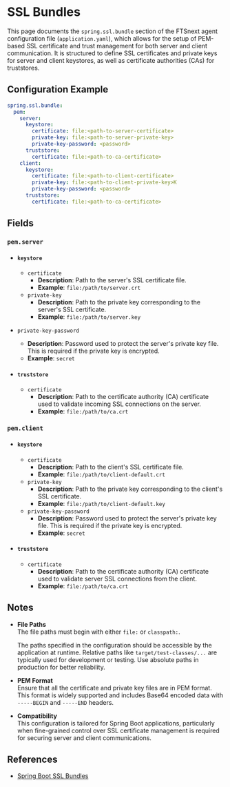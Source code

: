 # SSL Bundles <Badge type="tip" text="All Agents" /> <Badge type="tip" text="Optional" /> <Badge type="warning" text="Since 5.0" />

This page documents the `spring.ssl.bundle` section of the FTSnext agent configuration file
(`application.yaml`), which allows for the setup of PEM-based SSL certificate and trust management
for both server and client communication. It is structured to define SSL certificates and private
keys for server and client keystores, as well as certificate authorities (CAs) for truststores.

## Configuration Example

```yaml
spring.ssl.bundle:
  pem:
    server:
      keystore:
        certificate: file:<path-to-server-certificate>
        private-key: file:<path-to-server-private-key>
        private-key-password: <password>
      truststore:
        certificate: file:<path-to-ca-certificate>
    client:
      keystore:
        certificate: file:<path-to-client-certificate>
        private-key: file:<path-to-client-private-key>K
        private-key-password: <password>
      truststore:
        certificate: file:<path-to-ca-certificate>
```

## Fields

### `pem.server` <Badge type="warning" text="Since 5.0" />

* #### `keystore` <Badge type="warning" text="Since 5.0" />
  * `certificate`
    * **Description**: Path to the server's SSL certificate file.
    * **Example**: `file:/path/to/server.crt`
  * `private-key`
    * **Description**: Path to the private key corresponding to the server's SSL certificate.
    * **Example**: `file:/path/to/server.key`
* `private-key-password`
  * **Description**: Password used to protect the server's private key file. This is required if the
    private key is encrypted.
  * **Example**: `secret`

* #### `truststore` <Badge type="warning" text="Since 5.0" />
  * `certificate`
    * **Description**: Path to the certificate authority (CA) certificate used to validate
      incoming
      SSL connections on the server.
    * **Example**: `file:/path/to/ca.crt`

### `pem.client` <Badge type="warning" text="Since 5.0" />

* #### `keystore` <Badge type="warning" text="Since 5.0" />
  * `certificate`
    * **Description**: Path to the client's SSL certificate file.
    * **Example**: `file:/path/to/client-default.crt`
  * `private-key`
    * **Description**: Path to the private key corresponding to the client's SSL certificate.
    * **Example**: `file:/path/to/client-default.key`
  * `private-key-password`
    * **Description**: Password used to protect the server's private key file. This is required if
      the private key is encrypted.
    * **Example**: `secret`

* #### `truststore` <Badge type="warning" text="Since 5.0" />
  * `certificate`
    * **Description**: Path to the certificate authority (CA) certificate used to validate
      server
      SSL connections from the client.
    * **Example**: `file:/path/to/ca.crt`

## Notes

* **File Paths**  
  The file paths must begin with either `file:` or `classpath:`.

  The paths specified in the configuration should be accessible by the application at runtime.
  Relative paths like `target/test-classes/...` are typically used for development or testing. Use
  absolute paths in production for better reliability.

* **PEM Format**  
  Ensure that all the certificate and private key files are in PEM format. This format is widely
  supported and includes Base64 encoded data with `-----BEGIN` and `-----END` headers.

* **Compatibility**  
  This configuration is tailored for Spring Boot applications, particularly when fine-grained
  control over SSL certificate management is required for securing server and client communications.

## References

* [Spring Boot SSL Bundles](https://docs.spring.io/spring-boot/reference/features/ssl.html)
